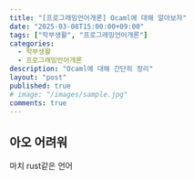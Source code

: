 ```yaml
---
title: "[프로그래밍언어개론] Ocaml에 대해 알아보자"
date: "2025-03-08T15:00:00+09:00"
tags: ["학부생활", "프로그래밍언어개론"]
categories: 
  - 학부생활
  - 프로그래밍언어개론
description: "Ocaml에 대해 간단히 정리"
layout: "post"
published: true
# image: "/images/sample.jpg"
comments: true
---
```


## 아오 어려워
마치 rust같은 언어 